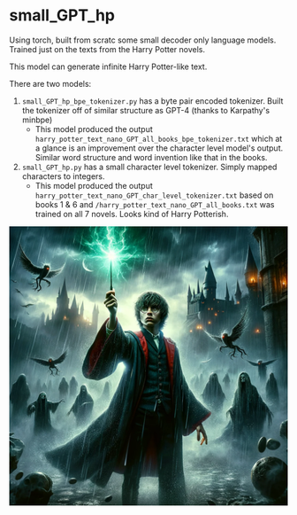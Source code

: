# small_GPT_hp
Using torch, built from scratc some small decoder only language models. Trained just on the texts from the Harry Potter novels.

This model can generate infinite Harry Potter-like text.

There are two models:
1. `small_GPT_hp_bpe_tokenizer.py` has a byte pair encoded tokenizer. Built the tokenizer off of similar structure as GPT-4 (thanks to Karpathy's minbpe)
   * This model produced the output `harry_potter_text_nano_GPT_all_books_bpe_tokenizer.txt` which at a glance is an improvement over the character level model's output. Similar word structure and word invention like that in the books.
2. `small_GPT_hp.py` has a small character level tokenizer. Simply mapped characters to integers.
   * This model produced the output `harry_potter_text_nano_GPT_char_level_tokenizer.txt` based on books 1 & 6 and `/harry_potter_text_nano_GPT_all_books.txt` was trained on all 7 novels. Looks kind of Harry Potterish.

![alt text](DALLE_HP_2.png)
